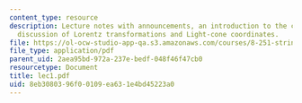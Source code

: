 ```yaml
---
content_type: resource
description: Lecture notes with announcements, an introduction to the course, and
  discussion of Lorentz transformations and Light-cone coordinates.
file: https://ol-ocw-studio-app-qa.s3.amazonaws.com/courses/8-251-string-theory-for-undergraduates-spring-2007/8eb3080396f00109ea631e4bd45223a0_lec1.pdf
file_type: application/pdf
parent_uid: 2aea95bd-972a-237e-bedf-048f46f47cb0
resourcetype: Document
title: lec1.pdf
uid: 8eb30803-96f0-0109-ea63-1e4bd45223a0
---
```

